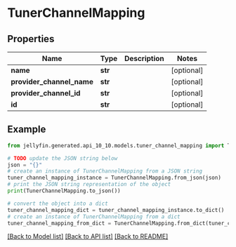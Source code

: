 # TunerChannelMapping


## Properties

Name | Type | Description | Notes
------------ | ------------- | ------------- | -------------
**name** | **str** |  | [optional] 
**provider_channel_name** | **str** |  | [optional] 
**provider_channel_id** | **str** |  | [optional] 
**id** | **str** |  | [optional] 

## Example

```python
from jellyfin.generated.api_10_10.models.tuner_channel_mapping import TunerChannelMapping

# TODO update the JSON string below
json = "{}"
# create an instance of TunerChannelMapping from a JSON string
tuner_channel_mapping_instance = TunerChannelMapping.from_json(json)
# print the JSON string representation of the object
print(TunerChannelMapping.to_json())

# convert the object into a dict
tuner_channel_mapping_dict = tuner_channel_mapping_instance.to_dict()
# create an instance of TunerChannelMapping from a dict
tuner_channel_mapping_from_dict = TunerChannelMapping.from_dict(tuner_channel_mapping_dict)
```
[[Back to Model list]](../README.md#documentation-for-models) [[Back to API list]](../README.md#documentation-for-api-endpoints) [[Back to README]](../README.md)


